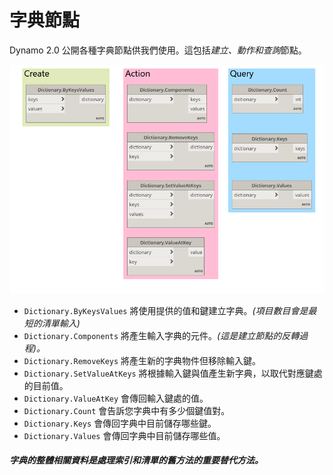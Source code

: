 

# 字典節點

Dynamo 2.0 公開各種字典節點供我們使用。這包括*建立、動作和查詢*節點。

![影像](images/9-2/9-2_dictionaryNodes.png)

* ```Dictionary.ByKeysValues``` 將使用提供的值和鍵建立字典。*(項目數目會是最短的清單輸入)*
* ```Dictionary.Components``` 將產生輸入字典的元件。*(這是建立節點的反轉過程)。*
* ```Dictionary.RemoveKeys``` 將產生新的字典物件但移除輸入鍵。
* ```Dictionary.SetValueAtKeys``` 將根據輸入鍵與值產生新字典，以取代對應鍵處的目前值。
* ```Dictionary.ValueAtKey``` 會傳回輸入鍵處的值。
* ```Dictionary.Count``` 會告訴您字典中有多少個鍵值對。
* ```Dictionary.Keys``` 會傳回字典中目前儲存哪些鍵。
* ```Dictionary.Values``` 會傳回字典中目前儲存哪些值。

##### 字典的整體相關資料是處理索引和清單的舊方法的重要替代方法。

